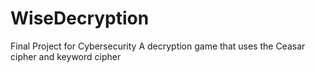 # WiseDecryption
Final Project for Cybersecurity 
A decryption game that uses the Ceasar cipher and keyword cipher
